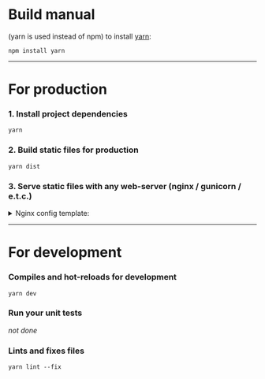 # Build manual

(yarn is used instead of npm)
to install [yarn](https://yarnpkg.com/):
```
npm install yarn
```

---
# For production
### 1. Install project dependencies 
```
yarn
```

### 2. Build static files for production
```
yarn dist
```

### 3. Serve static files with any web-server (nginx / gunicorn / e.t.c.)
<details>
 <summary>Nginx config template:</summary>

 ```
    TODO: Config template
 ```
</details>

---
# For development
### Compiles and hot-reloads for development
```
yarn dev
```
### Run your unit tests
*not done*

### Lints and fixes files
```
yarn lint --fix
```
